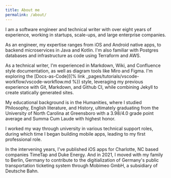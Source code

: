```yaml
---
title: About me
permalink: /about/
---
```


I am a software engineer and technical writer with over eight years of experience, working in startups, scale-ups, and large enterprise companies. 

As an engineer, my expertise ranges from iOS and Android native apps, to backend microservices in Java and Kotlin. I'm also familiar with Postgres databases and infrastructure as code using Terraform and AWS.

As a technical writer, I'm experienced in Markdown, Wiki, and Confluence style documentation, as well as diagram tools like Miro and Figma. I'm exploring the [Docs-as-Code]({% link _pages/tutorials/vscode-workflow/vscode-workflow.md %}) style, leveraging my previous experience with Git, Markdown, and Github CI, while combining Jekyll to create statically generated sites.

My educational background is in the Humanities, where I studied Philosophy, English literature, and History, ultimately graduating from the University of North Carolina at Greensboro with a 3.98/4.0 grade point average and Summa Cum Laude with highest honor.

I worked my way through university in various technical support roles, during which time I began building mobile apps, leading to my first professional role.

In the intervening years, I've published iOS apps for Charlotte, NC based companies TimeTap and Duke Energy. And in 2021, I moved with my family to Berlin, Germany to contribute to the digitialization of Germany's public transportation ticketing system through Mobimeo GmbH, a subsidiary of Deutsche Bahn.